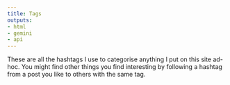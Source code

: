 ```yaml
---
title: Tags
outputs:
- html
- gemini
- api
---
```

These are all the hashtags I use to categorise anything I put on this site ad-hoc. You might find other things you find interesting by following a hashtag from a post you like to others with the same tag.